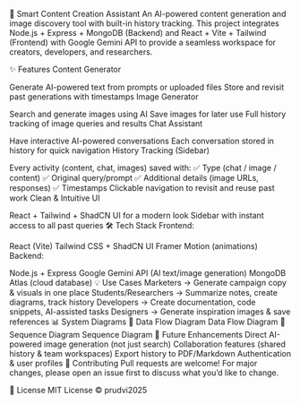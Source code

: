 🚀 Smart Content Creation Assistant
An AI-powered content generation and image discovery tool with built-in history tracking.
This project integrates Node.js + Express + MongoDB (Backend) and React + Vite + Tailwind (Frontend) with Google Gemini API to provide a seamless workspace for creators, developers, and researchers.

✨ Features
Content Generator

Generate AI-powered text from prompts or uploaded files
Store and revisit past generations with timestamps
Image Generator

Search and generate images using AI
Save images for later use
Full history tracking of image queries and results
Chat Assistant

Have interactive AI-powered conversations
Each conversation stored in history for quick navigation
History Tracking (Sidebar)

Every activity (content, chat, images) saved with:
✅ Type (chat / image / content)
✅ Original query/prompt
✅ Additional details (image URLs, responses)
✅ Timestamps
Clickable navigation to revisit and reuse past work
Clean & Intuitive UI

React + Tailwind + ShadCN UI for a modern look
Sidebar with instant access to all past queries
🛠 Tech Stack
Frontend:

React (Vite)
Tailwind CSS + ShadCN UI
Framer Motion (animations)
Backend:

Node.js + Express
Google Gemini API (AI text/image generation)
MongoDB Atlas (cloud database)
💡 Use Cases
Marketers → Generate campaign copy & visuals in one place
Students/Researchers → Summarize notes, create diagrams, track history
Developers → Create documentation, code snippets, AI-assisted tasks
Designers → Generate inspiration images & save references
📊 System Diagrams
🔹 Data Flow Diagram
Data Flow Diagram
🔹 Sequence Diagram
Sequence Diagram
🔮 Future Enhancements
Direct AI-powered image generation (not just search)
Collaboration features (shared history & team workspaces)
Export history to PDF/Markdown
Authentication & user profiles
🤝 Contributing
Pull requests are welcome! For major changes, please open an issue first to discuss what you’d like to change.

📜 License
MIT License © prudvi2025
